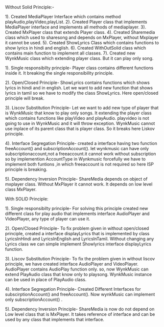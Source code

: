 Without Solid Principle:-

1). Created MediaPlayer Interface which contains method playAudio,playVideo,playList.
2). Created Player class that implements MediaPlayer interface and implements all methods of mediaplayer.
3). Created MxPlayer class that extends Player class.
4). Created Sharemedia class which used to sharesong and depends on MxPlayer, without Mxplayer it cannot be used.
5). Created ShowLyrics Class which contains functions to show lyrics in hindi and english.
6). Created WithOutSolid class which contains main function to implement all classes.
7). Created new WynkMusic class which extending player class. But it can play only song.



1). Single responsibilty principle-
    Player class contains different functions inside it. It breaking the single responsibility principle.

2). Open/Closed Principle-
    ShowLyrics contains functions which shows lyrics in hindi and in english. Let we want to add new function that shows lyrics in tamil so we have to modify the class ShowLyrics.
    Here open/closed principle will break.

3). Liscov Substitution Principle-
    Let we want to add new type of player that is WynkMusic that know to play only songs. 
    It extending the player class which contains functions like playVideo and playAudio. playvideo is not going to use in WynkMusic and it will throw exception.
    WynkMusic cannot use inplace of its parent class that is player class.
    So it breaks here Liskov principle.

4). Interface Segregation Principle-
    created a interface having two function freeAccount() and subscriptionAccount(). 
    let wynkmusic can have only subscriptionaccount,not a freeaccount.it cannot work without subscription
    so by implemention AccountType in Wynkmusic forcefully we have to implement both funtions ,in which freeaccount is not required
    so here ISP principle is breaking.

5). Dependency Inversion Principle-
    ShareMedia depends on object of mxplayer class. Without MxPlayer it cannot work.
    It depends on low level class MxPlayer.




With SOLID Principle:

1). Single responsibilty principle- 
    For solving this principle created new different class for play audio that implements interface AudioPlayer and VideoPlayer, any type of player can use it.

2). Open/Closed Principle-
    To fix problem given in without open/closed principle,
    created a interface displayLyrics that is implemented by class LyricsInHindi and LyricsInEnglish  and LyricsInTamil.
    Without changing any Lyrics class we can simple implement Showlyrics interface displayLyrics function.

3). Liscov Substitution Principle-
    To fix the problem given in without liscov principle, we have created interface AudioPlayer and VideoPlayer.
    AudioPlayer contains AudioPlay function only.
    so, now WynkMusic can extend PlayAudio class that know only to playsong.
    WynkMusic instance can be used in place of PlayAudio class. 

4). Interface Segregation Principle-
    Created Different Interfaces for subscirptionAccount() and freeAccount().
    Now wynkMusic can implement only subscriptionAccount() .

5). Dependency Inversion Principle-
    ShareMedia is now do not depend on Low level class that is MxPlayer.
    It takes reference of interface and can be used by any class that implements that interface.
    
 
       
